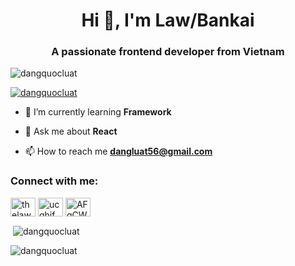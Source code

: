 <h1 align="center">Hi 👋, I'm Law/Bankai</h1>
<h3 align="center">A passionate frontend developer from Vietnam</h3>

<p align="left"> <img src="https://komarev.com/ghpvc/?username=dangquocluat&label=Profile%20views&color=0e75b6&style=plastic" alt="dangquocluat" /> </p>

<p align="left"> <a href="https://github.com/ryo-ma/github-profile-trophy"><img src="https://github-profile-trophy.vercel.app/?username=dangquocluat" alt="dangquocluat" /></a> </p>

- 🌱 I’m currently learning **Framework**

- 💬 Ask me about **React**

- 📫 How to reach me **dangluat56@gmail.com**


<h3 align="left">Connect with me:</h3>
<p align="left">
<a href="https://fb.com/thelaw04" target="blank"><img align="center" src="https://raw.githubusercontent.com/rahuldkjain/github-profile-readme-generator/master/src/images/icons/Social/facebook.svg" alt="thelaw04" height="30" width="40" /></a>
<a href="https://www.youtube.com/c/ucqhjf_jtzqraxdvqndexaiq" target="blank"><img align="center" src="https://raw.githubusercontent.com/rahuldkjain/github-profile-readme-generator/master/src/images/icons/Social/youtube.svg" alt="ucqhjf_jtzqraxdvqndexaiq" height="30" width="40" /></a>
<a href="https://discord.gg/AFgCWtsDN6" target="blank"><img align="center" src="https://raw.githubusercontent.com/rahuldkjain/github-profile-readme-generator/master/src/images/icons/Social/discord.svg" alt="AFgCWtsDN6" height="30" width="40" /></a>
</p>

<!-- <p><img align="left" src="https://github-readme-stats.vercel.app/api/top-langs?username=dangquocluat&show_icons=true&locale=en&layout=compact" alt="dangquocluat" /></p> -->

<p>&nbsp;<img align="center" src="https://github-readme-stats.vercel.app/api?username=dangquocluat&show_icons=true&locale=en" alt="dangquocluat" /></p>

<p><img align="center" src="https://github-readme-streak-stats.herokuapp.com/?user=dangquocluat&" alt="dangquocluat" /></p>
